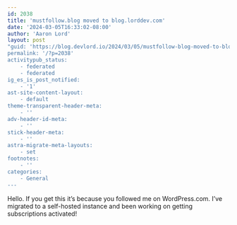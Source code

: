 ```yaml
---
id: 2038
title: 'mustfollow.blog moved to blog.lorddev.com'
date: '2024-03-05T16:33:02-08:00'
author: 'Aaron Lord'
layout: post
"guid: 'https://blog.devlord.io/2024/03/05/mustfollow-blog-moved-to-blog-lorddev-com-2/'
permalink: '/?p=2038'
activitypub_status:
    - federated
    - federated
ig_es_is_post_notified:
    - '1'
ast-site-content-layout:
    - default
theme-transparent-header-meta:
    - ''
adv-header-id-meta:
    - ''
stick-header-meta:
    - ''
astra-migrate-meta-layouts:
    - set
footnotes:
    - ''
categories:
    - General
---
```


<!-- wp:paragraph -->
<p>Hello. If you get this it’s because you followed me on WordPress.com. I’ve migrated to a self-hosted instance and been working on getting subscriptions activated!</p>
<!-- /wp:paragraph -->